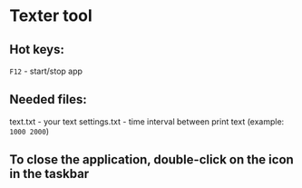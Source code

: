 # Texter tool

## Hot keys:

`F12` - start/stop app

## Needed files:

text.txt - your text
settings.txt - time interval between print text (example: `1000 2000`)

## To close the application, double-click on the icon in the taskbar

